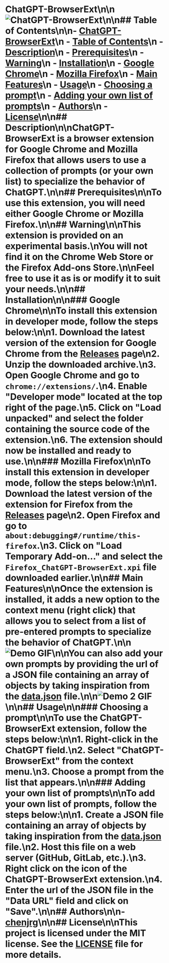
# ChatGPT-BrowserExt\n\n![ChatGPT-BrowserExt](./logo.png)\n\n## Table of Contents\n\n- [ChatGPT-BrowserExt](#ChatGPT-BrowserExt)\n  - [Table of Contents](#table-of-contents)\n  - [Description](#description)\n  - [Prerequisites](#prerequisites)\n  - [Warning](#warning)\n  - [Installation](#installation)\n    - [Google Chrome](#google-chrome)\n    - [Mozilla Firefox](#mozilla-firefox)\n  - [Main Features](#main-features)\n  - [Usage](#usage)\n    - [Choosing a prompt](#choosing-a-prompt)\n    - [Adding your own list of prompts](#adding-your-own-list-of-prompts)\n  - [Authors](#authors)\n  - [License](#license)\n\n## Description\n\nChatGPT-BrowserExt is a browser extension for Google Chrome and Mozilla Firefox that allows users to use a collection of prompts (or your own list) to specialize the behavior of ChatGPT.\n\n## Prerequisites\n\nTo use this extension, you will need either Google Chrome or Mozilla Firefox.\n\n## Warning\n\nThis extension is provided on an experimental basis.\nYou will not find it on the Chrome Web Store or the Firefox Add-ons Store.\n\nFeel free to use it as is or modify it to suit your needs.\n\n## Installation\n\n### Google Chrome\n\nTo install this extension in developer mode, follow the steps below:\n\n1. Download the latest version of the extension for Google Chrome from the [Releases](https://github.com/chenjrg/ChatGPT-BrowserExt/releases/latest) page\n2. Unzip the downloaded archive.\n3. Open Google Chrome and go to `chrome://extensions/`.\n4. Enable "Developer mode" located at the top right of the page.\n5. Click on "Load unpacked" and select the folder containing the source code of the extension.\n6. The extension should now be installed and ready to use.\n\n### Mozilla Firefox\n\nTo install this extension in developer mode, follow the steps below:\n\n1. Download the latest version of the extension for Firefox from the [Releases](https://github.com/chenjrg/ChatGPT-BrowserExt/releases/latest) page\n2. Open Firefox and go to `about:debugging#/runtime/this-firefox`.\n3. Click on "Load Temporary Add-on..." and select the `Firefox_ChatGPT-BrowserExt.xpi` file downloaded earlier.\n\n## Main Features\n\nOnce the extension is installed, it adds a new option to the context menu (right click) that allows you to select from a list of pre-entered prompts to specialize the behavior of ChatGPT.\n\n![Demo GIF](./demo.gif)\n\nYou can also add your own prompts by providing the url of a JSON file containing an array of objects by taking inspiration from the [data.json](./data.json) file.\n\n![Demo 2 GIF](./demo2.gif)\n\n## Usage\n\n### Choosing a prompt\n\nTo use the ChatGPT-BrowserExt extension, follow the steps below:\n\n1. Right-click in the ChatGPT field.\n2. Select "ChatGPT-BrowserExt" from the context menu.\n3. Choose a prompt from the list that appears.\n\n### Adding your own list of prompts\n\nTo add your own list of prompts, follow the steps below:\n\n1. Create a JSON file containing an array of objects by taking inspiration from the [data.json](./data.json) file.\n2. Host this file on a web server (GitHub, GitLab, etc.).\n3. Right click on the icon of the ChatGPT-BrowserExt extension.\n4. Enter the url of the JSON file in the "Data URL" field and click on "Save".\n\n## Authors\n\n- [chenjrg](https://github.com/chenjrg)\n\n## License\n\nThis project is licensed under the MIT license. See the [LICENSE](LICENSE) file for more details.